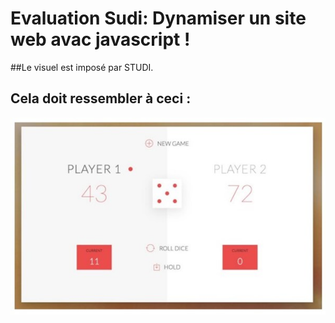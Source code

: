 # Evaluation Sudi: Dynamiser un site web avac javascript !
##Le visuel est imposé par STUDI.

## Cela doit ressembler à ceci : 

![Visuel démandé](./asset/img/Image1.jpg)